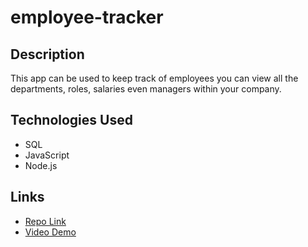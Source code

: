 # employee-tracker

## Description
This app can be used to keep track of employees you can view all the departments, roles, salaries even managers within your company.

## Technologies Used
* SQL
* JavaScript
* Node.js


## Links
* [Repo Link]()
* [Video Demo](https://drive.google.com/file/d/1xyhvBFbRgME9sAEvRNbg2-egWLKp2o4s/view)
